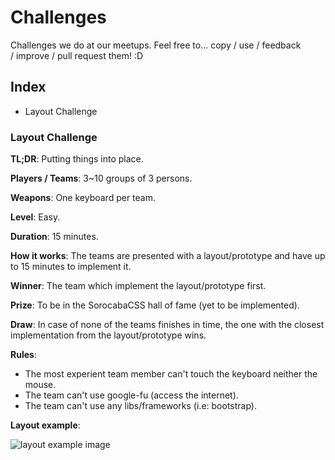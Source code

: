 # Challenges
Challenges we do at our meetups. Feel free to... copy / use / feedback / improve / pull request them! :D

## Index
- Layout Challenge

### Layout Challenge
**TL;DR**: Putting things into place.

**Players / Teams**: 3~10 groups of 3 persons.

**Weapons**: One keyboard per team.

**Level**: Easy.

**Duration**: 15 minutes.

**How it works**: The teams are presented with a layout/prototype and have up to 15 minutes to implement it.

**Winner**: The team which implement the layout/prototype first.

**Prize**: To be in the SorocabaCSS hall of fame (yet to be implemented). 

**Draw**: In case of none of the teams finishes in time, the one with the closest implementation from the layout/prototype wins.

**Rules**:
- The most experient team member can't touch the keyboard neither the mouse.
- The team can't use google-fu (access the internet).
- The team can't use any libs/frameworks (i.e: bootstrap).


**Layout example**:

![layout example image](http://www.experienceux.co.uk/wp-content/uploads/2015/06/wireframe_example_large.jpg)
